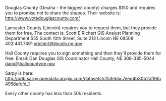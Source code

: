 Douglas County (Omaha - the biggest county) charges $150 and requires you to promise not to share the shapes.  Their website is: http://www.votedouglascounty.com/

Lancaster County (Lincoln) requires you to request them, but they provide them for free.  The contact is:
	  Scott E Richert
	  GIS Analyst
	  Planning Department
	  555 South 10th Street, Suite 213
	  Lincoln NE 68508
	  402.441.7491
	  srichert@lincoln.ne.gov

Hall County requires you to sign something and then they'll provide them for free.  Email:
     Dan Douglas
     GIS Coordinator
     Hall County, NE
     308-385-5044
     dand@hallcountyne.gov

Sarpy is here: http://odb.sarpy.opendata.arcgis.com/datasets/cf53ebbc7eed4b30b2af96b4958afcfd_1

Every other county has less than 50k residents.